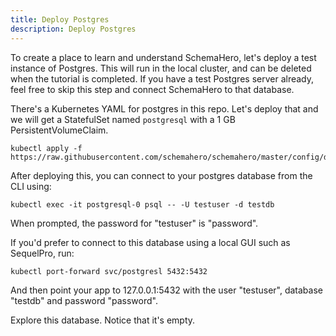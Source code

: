 ```yaml
---
title: Deploy Postgres
description: Deploy Postgres
---
```


To create a place to learn and understand SchemaHero, let's deploy a test instance of Postgres. 
This will run in the local cluster, and can be deleted when the tutorial is completed. 
If you have a test Postgres server already, feel free to skip this step and connect SchemaHero to that database.

There's a Kubernetes YAML for postgres in this repo. 
Let's deploy that and we will get a StatefulSet named `postgresql` with a 1 GB PersistentVolumeClaim.

```shell
kubectl apply -f https://raw.githubusercontent.com/schemahero/schemahero/master/config/dev/database/postgres.yaml
```

After deploying this, you can connect to your postgres database from the CLI using:

```shell
kubectl exec -it postgresql-0 psql -- -U testuser -d testdb
```

When prompted, the password for "testuser" is "password".

If you'd prefer to connect to this database using a local GUI such as SequelPro, run:

```shell
kubectl port-forward svc/postgresl 5432:5432
```

And then point your app to 127.0.0.1:5432 with the user "testuser", database "testdb" and password "password".

Explore this database. Notice that it's empty.
